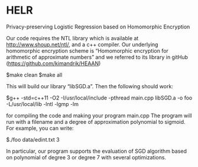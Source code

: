 # HELR
Privacy-preserving Logistic Regression based on Homomorphic Encryption

Our code requires the NTL library which is available at http://www.shoup.net/ntl/, and a c++ compiler. 
Our underlying homomorphic encryption scheme is “Homomorphic encryption for arithmetic of approximate numbers” 
and we referred to its library in gitHub (https://github.com/kimandrik/HEAAN)

  $make clean
  $make all

This will build our library “libSGD.a”. Then the following should work:

  $g++ -std=c++11 -O2 -I/usr/local/include -pthread main.cpp libSGD.a  -o foo -L/usr/local/lib -lntl -lgmp -lm

for compiling the code and making your program main.cpp
The program will run with a filename and a degree of approximation polynomial to sigmoid.
For example, you can write:

  $./foo data/edint.txt 3 

In particular, our program supports the evaluation of SGD algorithm based on polynomial of degree 3 or degree 7 with several optimizations. 
